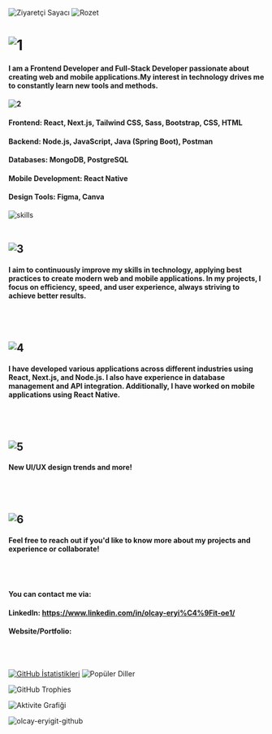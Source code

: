 ![Ziyaretçi Sayacı](https://komarev.com/ghpvc/?username=olcayeryigit&color=red) ![Rozet](https://img.shields.io/badge/Yazılım-JavaScript-blue)

# ![1](https://github.com/user-attachments/assets/b8866c72-e6fb-43f6-aed6-2fa27db7a93e)  

 
#### I am a Frontend Developer and Full-Stack Developer passionate about creating web and mobile applications.My interest in technology drives me to constantly learn new tools and methods.


#### ![2](https://github.com/user-attachments/assets/bf8a29f4-777f-4d86-90c3-023258b1ef24)
#### Frontend: React, Next.js, Tailwind CSS, Sass, Bootstrap, CSS, HTML
#### Backend: Node.js, JavaScript, Java (Spring Boot), Postman
#### Databases: MongoDB, PostgreSQL
#### Mobile Development: React Native
#### Design Tools: Figma, Canva 


![skills](https://github.com/user-attachments/assets/1b51f8d7-6edf-40e2-a3cf-bcfb947520ff)
<br></br>

## ![3](https://github.com/user-attachments/assets/b88fa607-4e10-47f9-9efe-b6a7e6d10120)
#### I aim to continuously improve my skills in technology, applying best practices to create modern web and mobile applications. In my projects, I focus on efficiency, speed, and user experience, always striving to achieve better results. 
<br></br>

## ![4](https://github.com/user-attachments/assets/c60b2a61-d881-4068-90b1-50001733ca05)

#### I have developed various applications across different industries using React, Next.js, and Node.js. I also have experience in database management and API integration. Additionally, I have worked on mobile applications using React Native. 
<br></br>

## ![5](https://github.com/user-attachments/assets/7e77592b-1c15-41af-8911-a718e89080db)

#### New UI/UX design trends and more! 
<br></br>

## ![6](https://github.com/user-attachments/assets/5430bb4d-6549-4fcf-b57e-5b0356477599)

#### Feel free to reach out if you'd like to know more about my projects and experience or collaborate! 
<br></br>
#### You can contact me via:
#### LinkedIn: https://www.linkedin.com/in/olcay-eryi%C4%9Fit-oe1/
#### Website/Portfolio: 

<br></br>

 [![GitHub İstatistikleri](https://github-readme-stats.vercel.app/api?username=olcayeryigit&show_icons=true&count_private=true&border_radius=30&theme=default&card_width=300)](https://github-readme-stats.vercel.app/api?username=olcayeryigit) ![Popüler Diller](https://github-readme-stats.vercel.app/api/top-langs/?username=olcayeryigit&layout=compact&theme=default&card_width=300&border_radius=30)


![GitHub Trophies](https://github-profile-trophy.vercel.app/?username=olcayeryigit&theme=default)

![Aktivite Grafiği](https://github-readme-activity-graph.vercel.app/graph?username=olcayeryigit&theme=gruvbox)

![olcay-eryigit-github](https://github.com/user-attachments/assets/8fae4b6f-b265-44dc-b43d-953c1f8ebb9a) 






